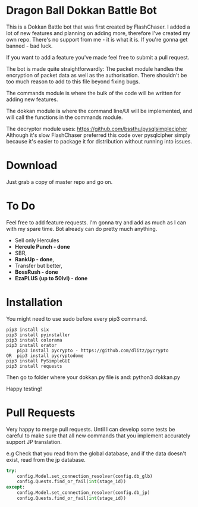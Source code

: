 # Dragon Ball Dokkan Battle Bot

This is a Dokkan Battle bot that was first created by FlashChaser. I added a lot of new features and planning on adding more, therefore I've created my own repo. 
There's no support from me - it is what it is. If you're gonna get banned - bad luck. 


If you want to add a feature you've made feel free to submit a pull request.

The bot is made quite straightforwardly:
The packet module handles the encryption of packet data as well as the authorisation.
There shouldn't be too much reason to add to this file beyond fixing bugs.
  
The commands module is where the bulk of the code will be written for adding new features.

The dokkan module is where the command line/UI will be implemented, and will call the functions in the commands module.

The decryptor module uses: https://github.com/bssthu/pysqlsimplecipher
Although it's slow FlashChaser preferred this code over pysqlcipher simply because it's easier to package it for distribution without running into issues.

# Download
Just grab a copy of master repo and go on.

# To Do

Feel free to add feature requests. I'm gonna try and add as much as I can with my spare time. Bot already can do pretty much anything. 

- Sell only Hercules
- **Hercule Punch  - done**
- SBR,
- **RankUp - done**,
- Transfer but better,
- **BossRush - done**
- **EzaPLUS (up to 50lvl) - done**

# Installation

You might need to use sudo before every pip3 command.

```
pip3 install six
pip3 install pyinstaller
pip3 install colorama
pip3 install orator
	pip3 install pycrypto - https://github.com/dlitz/pycrypto
OR	pip3 install pycryptodome
pip3 install PySimpleGUI
pip3 install requests
```

Then go to folder where your dokkan.py file is and: python3 dokkan.py

Happy testing!

# Pull Requests
Very happy to merge pull requests.
Until I can develop some tests be careful to make sure that all new commands that you implement accurately support JP translation.

e.g Check that you read from the global database, and if the data doesn't exist, read from the jp database.

```python
try:
    config.Model.set_connection_resolver(config.db_glb)
    config.Quests.find_or_fail(int(stage_id))
except:
    config.Model.set_connection_resolver(config.db_jp)
    config.Quests.find_or_fail(int(stage_id))
```